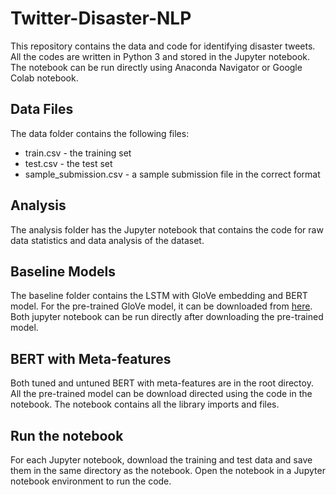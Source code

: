 # Twitter-Disaster-NLP
This repository contains the data and code for identifying disaster tweets. All the codes are written in Python 3 and stored in the Jupyter notebook. The notebook can be run directly using Anaconda Navigator or Google Colab notebook.

## Data Files
The data folder contains the following files:
- train.csv - the training set
- test.csv - the test set
- sample_submission.csv - a sample submission file in the correct format

## Analysis
The analysis folder has the Jupyter notebook that contains the code for raw data statistics and data analysis of the dataset.

## Baseline Models
The baseline folder contains the LSTM with GloVe embedding and BERT model. For the pre-trained GloVe model, it can be downloaded from [here](https://www.kaggle.com/terenceliu4444/glove6b100dtxt/download). Both jupyter notebook can be run directly after downloading the pre-trained model.

## BERT with Meta-features
Both tuned and untuned BERT with meta-features are in the root directoy. All the pre-trained model can be download directed using the code in the notebook. The notebook contains all the library imports and files.

## Run the notebook
For each Jupyter notebook, download the training and test data and save them in the same directory as the notebook. Open the notebook in a Jupyter notebook environment to run the code.
